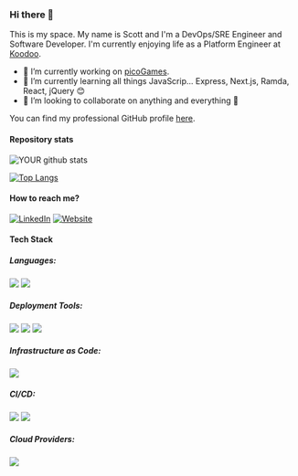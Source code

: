 ### Hi there 👋
This is my space. My name is Scott and I'm a DevOps/SRE Engineer and Software Developer. I'm currently enjoying life as a Platform Engineer at [Koodoo](https://koodoo.io/).

- 🔭 I’m currently working on [picoGames](https://github.com/adamsuk/picoGames).
- 🌱 I’m currently learning all things JavaScrip... Express, Next.js, Ramda, React, jQuery 😊
- 👯 I’m looking to collaborate on anything and everything 🤷

You can find my professional GitHub profile [here](https://github.com/sra405).

#### Repository stats
![YOUR github stats](https://github-readme-stats.vercel.app/api?username=adamsuk&count_private=true&show_icons=true)

[![Top Langs](https://github-readme-stats.vercel.app/api/top-langs/?username=adamsuk&layout=compact&count_private=true)](https://github.com/anuraghazra/github-readme-stats)

#### How to reach me?
[![LinkedIn](https://img.shields.io/badge/-LINKEDIN-0077B5?style=for-the-badge&logo=linkedin&logoColor=white)](https://www.linkedin.com/in/scott-adams-a3b070192)
[![Website](https://img.shields.io/badge/-WEBSITE-0077B5?style=for-the-badge&logo=jekyll&logoColor=white)](http://www.sradams.co.uk)

<!--
**adamsuk/adamsuk** is a ✨ _special_ ✨ repository because its `README.md` (this file) appears on your GitHub profile.

Here are some ideas to get you started:

- 🤔 I’m looking for help with ...
- 💬 Ask me about ...
- 📫 How to reach me: ...
- 😄 Pronouns: ...
- ⚡ Fun fact: ...

Ideas

Some interesting projects I've been working:
-->

#### Tech Stack

##### Languages:
<img src="https://img.shields.io/badge/python%20-%2314354C.svg?&style=for-the-badge&logo=python&logoColor=white"/>&nbsp;<img src="https://img.shields.io/badge/javascript%20-%2314354C.svg?&style=for-the-badge&logo=javascript&logoColor=white"/>

##### Deployment Tools:
<img src="https://img.shields.io/badge/kubernetes%20-%23326ce5.svg?&style=for-the-badge&logo=kubernetes&logoColor=white"/>&nbsp;<img src="https://img.shields.io/badge/docker%20-%230db7ed.svg?&style=for-the-badge&logo=docker&logoColor=white"/>&nbsp;<img src="https://img.shields.io/badge/helm%20-%2314354C.svg?&style=for-the-badge&logo=helm&logoColor=white"/>

##### Infrastructure as Code:
<img src="https://img.shields.io/badge/terraform%20-%2314354C.svg?&style=for-the-badge&logo=terraform&logoColor=white"/>

##### CI/CD:
<img src="https://img.shields.io/badge/circleci%20-%2314354C.svg?&style=for-the-badge&logo=circleci&logoColor=white"/>&nbsp;<img src="https://img.shields.io/badge/gitlab%20-%2314354C.svg?&style=for-the-badge&logo=gitlab&logoColor=white"/>

##### Cloud Providers:
<img src="https://img.shields.io/badge/Google%20Cloud%20-%234285F4.svg?&style=for-the-badge&logo=google-cloud&logoColor=white"/>
